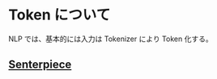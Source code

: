 # Token について

NLP では、基本的には入力は Tokenizer により Token 化する。

## [Senterpiece](https://github.com/google/sentencepiece)
